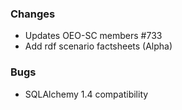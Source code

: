 ### Changes
- Updates OEO-SC members #733
- Add rdf scenario factsheets (Alpha)

### Bugs
- SQLAlchemy 1.4 compatibility